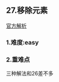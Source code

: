 ## 27.移除元素

[官方解析](<https://leetcode-cn.com/problems/remove-element/solution/>)

### 1.难度:easy

### 2.重难点

三种解法和26差不多
